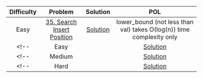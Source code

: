 | Difficulty | Problem | Solution | POL |
| :--------: | :-----: | :------: | :-: |
| Easy | [35. Search Insert Position](https://leetcode.com/problems/search-insert-position/description/) | [Solution](https://leetcode.com/problems/search-insert-position/submissions/765282524/) | lower_bound (not less than val) takes O(log(n)) time complexity only |
<!-- | Easy | []() | [Solution]() |  | -->
<!-- | Medium | []() | [Solution]() |  | -->
<!-- | Hard | []() | [Solution]() |  | -->